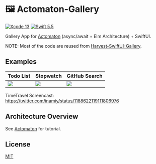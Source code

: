 # 🖼 Actomaton-Gallery

[![Xcode 13](https://img.shields.io/badge/xcode-13-blue.svg?style=flat)](https://developer.apple.com/download/release/) [![Swift 5.5](https://img.shields.io/badge/swift-5.5-orange.svg?style=flat)](https://swift.org/download/)

Gallery App for [Actomaton](https://github.com/inamiy/Actomaton) (async/await + Elm Architecture) + SwiftUI.

NOTE: Most of the code are reused from [Harvest-SwiftUI-Gallery](https://github.com/inamiy/Harvest-SwiftUI-Gallery).

## Examples

 Todo List | Stopwatch | GitHub Search
 ---|----|----
![](https://user-images.githubusercontent.com/138476/67172750-84ae5500-f3f7-11e9-95b5-9ea054d784eb.png) | ![](https://user-images.githubusercontent.com/138476/67172753-86781880-f3f7-11e9-892a-5699d2c5383e.png) | ![](https://user-images.githubusercontent.com/138476/67172754-86781880-f3f7-11e9-85b1-621895dd1ce4.png)

TimeTravel Screencast: https://twitter.com/inamiy/status/1188622119111806976

## Architecture Overview

See [Actomaton](https://github.com/inamiy/Actomaton) for tutorial.

## License

[MIT](LICENSE)
